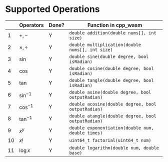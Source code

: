 # Supported Operations

|      | Operators   | Done? | Function in cpp_wasm                               |
| ---- | ----------- | ----- | -------------------------------------------------- |
| 1    | $+, -$      | Y     | `double addition(double nums[], int size)`         |
| 2    | $\times, ÷$ | Y     | `double multiplication(double nums[], int size)`   |
| 3    | $\sin$      | Y     | `double sine(double degree, bool isRadian)`        |
| 4    | $\cos$      | Y     | `double cosine(double degree, bool isRadian)`      |
| 5    | $\tan$      | Y     | `double tangle(double degree, bool isRadian)`      |
| 6    | $\sin^{-1}$ | Y     | `double asine(double degree, bool outputRadian)`   |
| 7    | $\cos^{-1}$ | Y     | `double acosine(double degree, bool outputRadian)` |
| 8    | $\tan^{-1}$ | Y     | `double atangle(double degree, bool outputRadian)` |
| 9    | $x^y$       | Y     | `double exponentiation(double num, double times)`  |
| 10   | $x!$        | Y     | `uint64_t factorial(uint64_t num)`                 |
| 11   | $\log x$    | Y     | `double logarithm(double num, double base)`        |